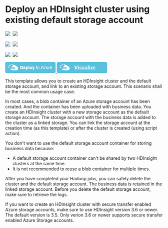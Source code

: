 # Deploy an HDInsight cluster using existing default storage account

<IMG SRC="https://azbotstorage.blob.core.windows.net/badges/101-hdinsight-linux-with-existing-linked-storage-account/PublicLastTestDate.svg" />&nbsp;
<IMG SRC="https://azbotstorage.blob.core.windows.net/badges/101-hdinsight-linux-with-existing-linked-storage-account/PublicDeployment.svg" />&nbsp;

<IMG SRC="https://azbotstorage.blob.core.windows.net/badges/101-hdinsight-linux-with-existing-linked-storage-account/FairfaxLastTestDate.svg" />&nbsp;
<IMG SRC="https://azbotstorage.blob.core.windows.net/badges/101-hdinsight-linux-with-existing-linked-storage-account/FairfaxDeployment.svg" />&nbsp;

<IMG SRC="https://azbotstorage.blob.core.windows.net/badges/101-hdinsight-linux-with-existing-linked-storage-account/BestPracticeResult.svg" />&nbsp;
<IMG SRC="https://azbotstorage.blob.core.windows.net/badges/101-hdinsight-linux-with-existing-linked-storage-account/CredScanResult.svg" />&nbsp;

<a href="https://portal.azure.com/#create/Microsoft.Template/uri/https%3A%2F%2Fraw.githubusercontent.com%2FAzure%2Fazure-quickstart-templates%2Fmaster%2F101-hdinsight-linux-with-existing-linked-storage-account%2Fazuredeploy.json" target="_blank">
    <img src="https://raw.githubusercontent.com/Azure/azure-quickstart-templates/master/1-CONTRIBUTION-GUIDE/images/deploytoazure.png"/>
</a>
<a href="http://armviz.io/#/?load=https%3A%2F%2Fraw.githubusercontent.com%2FAzure%2Fazure-quickstart-templates%2Fmaster%2F101-hdinsight-linux-with-linked-default-storage-account%2Fazuredeploy.json" target="_blank">
    <img src="https://raw.githubusercontent.com/Azure/azure-quickstart-templates/master/1-CONTRIBUTION-GUIDE/images/visualizebutton.png"/>
</a>

This template allows you to create an HDInsight cluster and the default storage account, and link to an existing storage account. This scenario shall be the most common usage case. 

In most cases, a blob container of an Azure storage account has been created. And the container has been uploaded with business data. You create an HDInsight cluster with a new storage account as the default storage account. The storage account with the business data is added to the cluster as a linked storage.  You can link the storage account at the creation time (as this template) or after the cluster is created (using script action).

You don't want to use the default storage account container for storing business data because:

- A default storage account container can't be shared by two HDInsight clusters at the same time.
- It is not recommended to reuse a blob container for multiple times. 

After you have completed your Hadoop jobs, you can safely delete the cluster and the default storage account. The business data is retained in the linked storage account.  Before you delete the default storage account, make sure to retrieve the logs.

If you want to create an HDInsight cluster with secure transfer enabled Azure storage accounts, make sure to use HDInsight version 3.6 or newer.  The default version is 3.5.  Only verion 3.6 or newer supports secure transfer enabled Azure Storage accounts.
